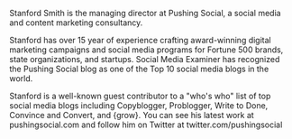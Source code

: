 Stanford Smith is the managing director at Pushing Social, a social media and content marketing consultancy.

Stanford has over 15 year of experience crafting award-winning digital marketing campaigns and social media programs for Fortune 500 brands, state organizations, and startups. Social Media Examiner has recognized the Pushing Social blog as one of the Top 10 social media blogs in the world.

Stanford is a well-known guest contributor to a "who's who" list of top social media blogs including Copyblogger, Problogger, Write to Done, Convince and Convert, and {grow}. You can see his latest work at pushingsocial.com and follow him on Twitter at twitter.com/pushingsocial